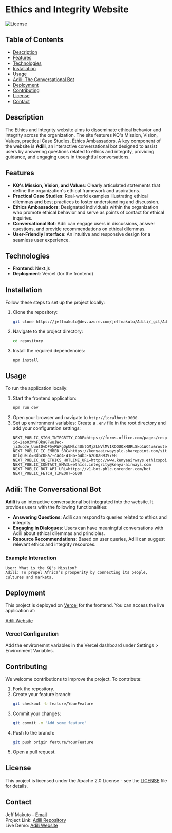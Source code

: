 # Ethics and Integrity Website

![License](https://img.shields.io/badge/license-Apache%202.0-blue.svg)

## Table of Contents
- [Description](#description)
- [Features](#features)
- [Technologies](#technologies)
- [Installation](#installation)
- [Usage](#usage)
- [Adili: The Conversational Bot](#adili-the-conversational-bot)
- [Deployment](#deployment)
- [Contributing](#contributing)
- [License](#license)
- [Contact](#contact)

## Description

The Ethics and Integrity website aims to disseminate ethical behavior and integrity across the organization. The site features KQ's Mission, Vision, Values, practical Case Studies, Ethics Ambassadors. A key component of the website is **Adili**, an interactive conversational bot designed to assist users by answering questions related to ethics and integrity, providing guidance, and engaging users in thoughtful conversations.

## Features

- **KQ's Mission, Vision, and Values**: Clearly articulated statements that define the organization's ethical framework and aspirations.
- **Practical Case Studies**: Real-world examples illustrating ethical dilemmas and best practices to foster understanding and discussion.
- **Ethics Ambassadors**: Designated individuals within the organization who promote ethical behavior and serve as points of contact for ethical inquiries.
- **Conversational Bot**: Adili can engage users in discussions, answer questions, and provide recommendations on ethical dilemmas.
- **User-Friendly Interface**: An intuitive and responsive design for a seamless user experience.

## Technologies

- **Frontend**: Next.js
- **Deployment**: Vercel (for the frontend)

## Installation

Follow these steps to set up the project locally:

1. Clone the repository:
   ```bash
   git clone https://jeffmakuto@dev.azure.com/jeffmakuto/Adili/_git/Adili
   ```
2. Navigate to the project directory:
   ```bash
   cd repository
   ```
3. Install the required dependencies:
   ```bash
   npm install
   ```

## Usage

To run the application locally:

1. Start the frontend application:
   ```bash
   npm run dev
   ```
2. Open your browser and navigate to `http://localhost:3000`.
3. Set up environment variables:
   Create a `.env` file in the root directory and add your configuration settings:
   ```plaintext
   NEXT_PUBLIC_SIGN_INTEGRITY_CODE=https://forms.office.com/pages/responsepage.aspx?id=2ap03WnFOka8FwuiWo-jiJuoJe_UuntDvDF5yRWFgDpUMlc4UktGMjZLNVlMV1ROOUQxMURLSko1WC4u&route=shorturl
   NEXT_PUBLIC_IC_EMBED_SRC=https://kenyaairwaysplc.sharepoint.com/sites/kqdocshares/omnidocs/_layouts/15/embed.aspx?UniqueId=8d6c08a7-cad4-4186-b4b3-a260a89397e8
   NEXT_PUBLIC_KQ_ETHICS_HOTLINE_URL=http://www.kenyaairways.ethicspoint.com/
   NEXT_PUBLIC_CONTACT_EMAIL=ethics.integrity@kenya-airways.com
   NEXT_PUBLIC_BOT_API_URL=https://v1-bot-phlc.onrender.com/bot
   NEXT_PUBLIC_FETCH_TIMEOUT=5000
   ```

## Adili: The Conversational Bot

**Adili** is an interactive conversational bot integrated into the website. It provides users with the following functionalities:

- **Answering Questions**: Adili can respond to queries related to ethics and integrity.
- **Engaging in Dialogues**: Users can have meaningful conversations with Adili about ethical dilemmas and principles.
- **Resource Recommendations**: Based on user queries, Adili can suggest relevant ethics and integrity resources.

### Example Interaction

```plaintext
User: What is the KQ's Mission?
Adili: To propel Africa’s prosperity by connecting its people, cultures and markets.
```

## Deployment

This project is deployed on [Vercel](https://vercel.com/) for the frontend. You can access the live application at:

[Adili Website](https://adili-v3.vercel.app/)

### Vercel Configuration

Add the environemnt variables in the Vercel dashboard under Settings > Environment Variables.

## Contributing

We welcome contributions to improve the project. To contribute:

1. Fork the repository.
2. Create your feature branch:
   ```bash
   git checkout -b feature/YourFeature
   ```
3. Commit your changes:
   ```bash
   git commit -m "Add some feature"
   ```
4. Push to the branch:
   ```bash
   git push origin feature/YourFeature
   ```
5. Open a pull request.

## License

This project is licensed under the Apache 2.0 License - see the [LICENSE](LICENSE) file for details.

## Contact

Jeff Makuto - [Email](mailto:hjeffmakuto@proton.me)  
Project Link: [Adili Repository](https://jeffmakuto@dev.azure.com/jeffmakuto/Adili/_git/Adili)  
Live Demo: [Adili Website](https://adili-v3.vercel.app/)
